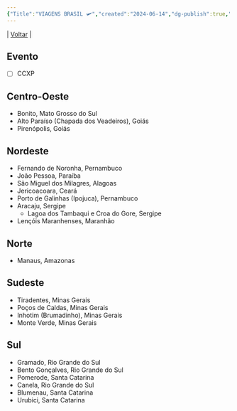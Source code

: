 ```yaml
---
{"Title":"VIAGENS BRASIL 🛩","created":"2024-06-14","dg-publish":true,"tags":["pessoal/list","pessoal/viagem"],"permalink":"/1-minha-vida/brasil/","dgPassFrontmatter":true}
---
```


| [Voltar](index) |
## Evento
- [ ] CCXP
## Centro-Oeste
- Bonito, Mato Grosso do Sul
- Alto Paraíso (Chapada dos Veadeiros), Goiás
- Pirenópolis, Goiás
## Nordeste
- Fernando de Noronha, Pernambuco
- João Pessoa, Paraíba
- São Miguel dos Milagres, Alagoas
- Jericoacoara, Ceará
- Porto de Galinhas (Ipojuca), Pernambuco
- Aracaju, Sergipe
	- Lagoa dos Tambaqui e Croa do Gore, Sergipe
- Lençóis Maranhenses, Maranhão
## Norte
- Manaus, Amazonas
## Sudeste
- Tiradentes, Minas Gerais
- Poços de Caldas, Minas Gerais
- Inhotim (Brumadinho), Minas Gerais
- Monte Verde, Minas Gerais
## Sul
- Gramado, Rio Grande do Sul
- Bento Gonçalves, Rio Grande do Sul
- Pomerode, Santa Catarina
- Canela, Rio Grande do Sul
- Blumenau, Santa Catarina
- Urubici, Santa Catarina